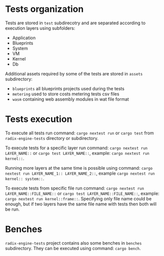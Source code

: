 # Tests organization

Tests are stored in `test` subdirecotry and are separated according to execution layers using subfolders:

- Application
- Blueprints
- System
- VM
- Kernel
- Db

Additional assets required by some of the tests are stored in `assets` subdirectory:

- `blueprints` all blueprints projects used during the tests
- `metering` used to store costs metering tests csv files
- `wasm` containing web assembly modules in wat file format

# Tests execution

To execute all tests run command: `cargo nextest run` or `cargo test` from `radix-engine-tests` directory or subdirectory.

To execute tests for a specific layer run command: `cargo nextest run LAYER_NAME::` or `cargo test LAYER_NAME::`, example: `cargo nextest run kernel::`.

Running more layers at the same time is possible using command: `cargo nextest run LAYER_NAME_1:: LAYER_NAME_2::`, example `cargo nextest run kernel:: system::`.

To execute tests from specific file run command: `cargo nextest run LAYER_NAME::FILE_NAME::` or `cargo test LAYER_NAME::FILE_NAME::`, example: `cargo nextest run kernel::frame::`.
Specifying only file name could be enough, but if two layers have the same file name with tests then both will be run.

# Benches

`radix-engine-tests` project contains also some benches in `benches` subdirectory. They can be executed using command: `cargo bench`.
